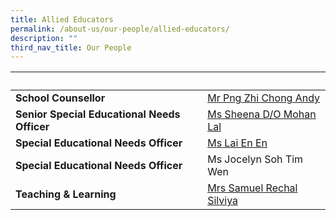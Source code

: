 ```yaml
---
title: Allied Educators
permalink: /about-us/our-people/allied-educators/
description: ""
third_nav_title: Our People
---
```

|&nbsp;|&nbsp;|
| -------- | -------- |
|<strong>School Counsellor</strong>|<a href="mailto:png_zhi_chong@moe.edu.sg">Mr Png Zhi Chong Andy</a>|
|<strong>Senior Special Educational Needs Officer</strong>|<a href="mailto:sheena_mohan_lal@moe.edu.sg">Ms Sheena D/O Mohan Lal</a>|
|<strong>Special Educational Needs Officer</strong>|<a href="mailto:lai_en_en@moe.edu.sg">Ms Lai En En</a>|
|<strong>Special Educational Needs Officer</strong>|Ms Jocelyn Soh Tim Wen|
|<strong>Teaching & Learning</strong>|<a href="mailto:samuel_tr_silviya@moe.edu.sg">Mrs Samuel Rechal Silviya</a>|